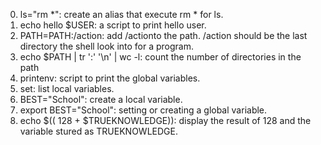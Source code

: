 0. ls="rm *": create an alias that execute rm * for ls.
1. echo hello $USER: a script to print hello user.
2. PATH=PATH:/action:  add /actionto the path. /action should be the last directory the shell look into for a program.
3. echo $PATH | tr ':' '\n' | wc -l: count the number of directories in the path
4. printenv: script to print the global variables.
5. set: list local variables.
6. BEST="School": create a local variable.
7. export BEST="School": setting or creating a global variable.
8. echo $(( 128 + $TRUEKNOWLEDGE)): display the result of 128 and the variable stured as TRUEKNOWLEDGE.
